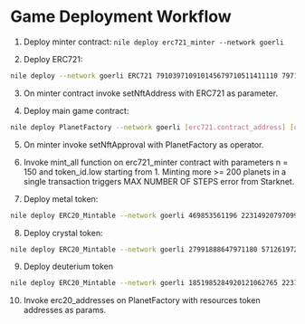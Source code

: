 # Game Deployment Workflow

1. Deploy minter contract:
```nile deploy erc721_minter --network goerli```

2. Deploy ERC721:
```sh
nile deploy --network goerli ERC721 791039710910145679710511411110 79717710 [minter.contract_address] 3 2816098579549735819157383278158273522421215323109110700804876579202095 727713669677773499424935395146774672965422722660995087308605307047208038 167058432561934416655812751101829711222203357542195
```

3. On minter contract invoke setNftAddress with ERC721 as parameter.

4. Deploy main game contract: 
```sh
nile deploy PlanetFactory --network goerli [erc721.contract_address] [owner]
```

5. On minter invoke setNftApproval with PlanetFactory as operator.

6. Invoke mint_all function on erc721_minter contract with parameters n = 150 and token_id.low starting from 1. Minting more >= 200 planets in a single transaction triggers MAX NUMBER OF STEPS error from Starknet.

7. Deploy metal token:
```sh
nile deploy ERC20_Mintable --network goerli 469853561196 22314920797099084 0 340282366920938463463374607431768211455 0 [game.contract_address] [owner.contract_address]
```

8. Deploy crystal token:
```sh
nile deploy ERC20_Mintable --network goerli 27991888647971180 5712619723889529932 0 340282366920938463463374607431768211455 0 [game.contract_address] [owner.contract_address]
```

9. Deploy deuterium token
```sh
nile deploy ERC20_Mintable --network goerli 1851985284920121062765 22314920796505429 0 340282366920938463463374607431768211455 0 [game.contract_address] [owner.contract_address]
```

10. Invoke erc20_addresses on PlanetFactory with resources token addresses as params.
